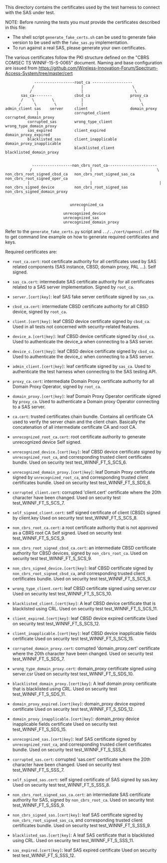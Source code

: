 This directory contains the certificates used by the test harness to connect
with the SAS under test.

NOTE: Before running the tests you must provide the certificates described in
this file:
- The shell script `generate_fake_certs.sh` can be used to generate fake version
  to be used with the `fake_sas.py` implementation.
- To run against a real SAS, please generate your own certificates.

The various certificates follow the PKI structure defined on the "CBRS COMSEC TS
WINNF-15-S-0065" document. Naming and base configuration are issued from
https://github.com/Wireless-Innovation-Forum/Spectrum-Access-System/tree/master/cert

```
             ------------------root_ca ------------------
            /                     |                      \
           /                      |                       \
       sas_ca--------          cbsd_ca                  proxy_ca
       /    \        \            |                         \
      /      \        \           |                          \
admin_client sas    server     client                   domain_proxy
              |                corrupted_client         corrupted_domain_proxy
          corrupted_sas        wrong_type_client        wrong_type_domain_proxy
          sas_expired          client_expired           domain_proxy_expired
          blacklisted_sas      client_inapplicable      domain_proxy_inapplicable
                               blacklisted_client       blacklisted_domain_proxy


            ------------------non_cbrs_root_ca----------------------
           /                          |                             \
non_cbrs_root_signed_cbsd_ca   non_cbrs_root_signed_sas_ca  non_cbrs_root_signed_oper_ca
          |                           |                              |
non_cbrs_signed_device         non_cbrs_root_signed_sas     non_cbrs_signed_domain_proxy


                             unrecognized_ca
                                   |
                          unrecognized_device
                          unrecognized_sas
                          unrecognized_domain_proxy
```

Refer to the `generate_fake_certs.py` script and `../../cert/openssl.cnf` file
to get command line example on how to generate required certificates and keys.

Required certificates are:

* `root_ca.cert`: root certificate authority for all certificates used by SAS
  related components (SAS instance, CBSD, domain proxy, PAL ...). Self signed.

* `sas_ca.cert`: intermediate SAS certificate authority for all certificates
  related to a SAS server implementation. Signed by `root_ca`.

* `server.[cert|key]`: leaf SAS fake server certificate signed by `sas_ca`.

* `cbsd_ca.cert`: intermediate CBSD certificate authority for all CBSD device,
  signed by `root_ca`.

* `client.[cert|key]`: leaf CBSD device certificate signed by `cbsd_ca`.
  Used in all tests not concerned with security-related features.

* `device_a.[cert|key]`: leaf CBSD device certificate signed by `cbsd_ca`.
  Used to authenticate the device_a when connecting to a SAS server.

* `device_c.[cert|key]`: leaf CBSD device certificate signed by `cbsd_ca`.
  Used to authenticate the device_c when connecting to a SAS server.

* `admin_client.[cert|key]`: leaf certificate signed by `sas_ca`.
  Used to authenticate the test harness when connecting to the SAS testing API.

* `proxy_ca.cert`: intermediate Domain Proxy certificate authority for
  all Domain Proxy Operator, signed by `root_ca`.

* `domain_proxy.[cert|key]`: leaf Domain Proxy Operator certificate signed by
  `proxy_ca`.
  Used to authenticate a Domain proxy Operator connecting to a SAS server.

* `ca.cert`: trusted certificates chain bundle. Contains all certificate CA
  used to verify the server chain and the client chain. Basically the
  concatenation of all intermediate certificate CA and root CA.

* `unrecognized_root_ca.cert`: root certificate authority to generate unrecognized device
  Self signed.
  
* `unrecognized_device.[cert|key]`: leaf CBSD device certificate signed by
  `unrecognized_root_ca`, and corresponding trusted client certificates bundle.
  Used on security test test_WINNF_FT_S_SCS_6.

* `unrecognized_domain_proxy.[cert|key]`: leaf Domain Proxy certificate signed by
  `unrecognized_root_ca`, and corresponding trusted client certificates bundle.
  Used on security test test_WINNF_FT_S_SDS_6.

* `corrupted_client.cert`: corrupted 'client.cert' certificate where the 20th character have been changed.
  Used on security test test_WINNF_FT_S_SCS_7.
  
* `self_signed_client.cert`: self signed certificate of client (CBSD) signed by client.key
  Used on security test test_WINNF_FT_S_SCS_8.
  
* `non_cbrs_root_ca.cert`: a root certificate authority that is not approved as a CBRS root CA
  Self signed.
  Used on security test test_WINNF_FT_S_SCS_9.
  
* `non_cbrs_root_signed_cbsd_ca.cert`: an intermediate CBSD certificate authority for CBSD devices,
  signed by `non_cbrs_root_ca`.
  Used on security test test_WINNF_FT_S_SCS_9.
  
* `non_cbrs_signed_device.[cert|key]`: leaf CBSD certificate signed by
  `non_cbrs_root_signed_cbsd_ca`, and corresponding trusted client certificates bundle.
  Used on security test test_WINNF_FT_S_SCS_9.
  
* `wrong_type_client.cert`: leaf CBSD certificate signed using server.csr 
  Used on security test test_WINNF_FT_S_SCS_10.
  
* `blacklisted_client.[cert|key]`: A leaf CBSD device certificate that is blacklisted using CRL. 
  Used on security test test_WINNF_FT_S_SCS_11.
  
* `client_expired.[cert|key]`: leaf CBSD device expired certificate
  Used on security test test_WINNF_FT_S_SCS_12.

* `client_inapplicable.[cert|key]`: leaf CBSD device inapplicable fields certificate
  Used on security test test_WINNF_FT_S_SCS_15.

* `corrupted_domain_proxy.cert`: corrupted 'domain_proxy.cert' certificate where the 20th character have been changed.
  Used on security test test_WINNF_FT_S_SDS_7.

* `wrong_type_domain_proxy.cert`: domain_proxy certificate signed using server.csr 
  Used on security test test_WINNF_FT_S_SDS_10.
  
* `blacklisted_domain_proxy.[cert|key]`: A leaf domain proxy certificate that is blacklisted using CRL. 
  Used on security test test_WINNF_FT_S_SDS_11.
  
* `domain_proxy_expired.[cert|key]`: domain_proxy device expired certificate
  Used on security test test_WINNF_FT_S_SDS_12.

* `domain_proxy_inapplicable.[cert|key]`: domain_proxy device inapplicable fields certificate
  Used on security test test_WINNF_FT_S_SDS_15.

* `unrecognized_sas.[cert|key]`: leaf SAS certificate signed by
  `unrecognized_root_ca`, and corresponding trusted client certificates bundle.
  Used on security test test_WINNF_FT_S_SSS_6.
  
* `corrupted_sas.cert`: corrupted 'sas.cert' certificate where the 20th character have been changed.
  Used on security test test_WINNF_FT_S_SSS_7.
  
* `self_signed_sas.cert`: self signed certificate of SAS signed by sas.key
  Used on security test test_WINNF_FT_S_SSS_8.
  
* `non_cbrs_root_signed_sas_ca.cert`: an intermediate SAS certificate authority for SAS,
  signed by `non_cbrs_root_ca`.
  Used on security test test_WINNF_FT_S_SSS_9.
  
* `non_cbrs_signed_sas.[cert|key]`: leaf SAS certificate signed by
  `non_cbrs_root_signed_sas_ca`, and corresponding trusted client certificates bundle.
  Used on security test test_WINNF_FT_S_SSS_9.
  
* `blacklisted_sas.[cert|key]`: A leaf SAS certificate that is blacklisted using CRL.
  Used on security test test_WINNF_FT_S_SSS_11.

* `sas_expired.[cert|key]`: leaf SAS expired certificate
  Used on security test test_WINNF_FT_S_SSS_12.

